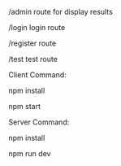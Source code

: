 
/admin route for display results

/login login route

/register route

/test test route

Client Command:

npm install

npm start

Server Command:

npm install

npm run dev
